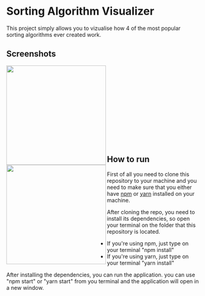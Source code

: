 # Sorting Algorithm Visualizer

This project simply allows you to vizualise how 4 of the most popular sorting algorithms ever created work.

## Screenshots
<div>
  <img width="260" align="left" src="Screenshots/ScreenRecorderProject1.gif">
  <img width="260" align="left" src="Screenshots/Sorting_1.gif">
</div>

<br/><br/><br/><br/><br/><br/>
<br/><br/><br/><br/><br/><br/>

## How to run

First of all you need to clone this repository to your machine and you need to make sure that you either have [npm](https://www.npmjs.com/get-npm) or [yarn](https://yarnpkg.com/en/) installed on your machine.

After cloning the repo, you need to install its dependencies, so open your terminal on the folder that this repository is located.
* If you're using npm, just type on your terminal "npm install"
* If you're using yarn, just type on your terminal "yarn install"

After installing the dependencies, you can run the application. you can use "npm start" or "yarn start" from you terminal and the application will open in a new window.
